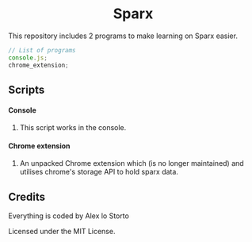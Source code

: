 <h1 align="center">Sparx</h1>

This repository includes 2 programs to make learning on Sparx easier.

```js
// List of programs
console.js;
chrome_extension;
```

## Scripts

#### Console

1. This script works in the console.

#### Chrome extension

1. An unpacked Chrome extension which (is no longer maintained) and utilises chrome's storage API to hold sparx data.

## Credits

Everything is coded by Alex lo Storto

Licensed under the MIT License.
